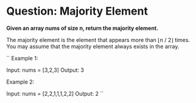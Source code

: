 # Question: Majority Element

__Given an array nums of size n, return the majority element.__

The majority element is the element that appears more than ⌊n / 2⌋ times. You may assume that the majority element always exists in the array.

 
``
Example 1:

Input: nums = [3,2,3]
Output: 3

Example 2:

Input: nums = [2,2,1,1,1,2,2]
Output: 2
``
